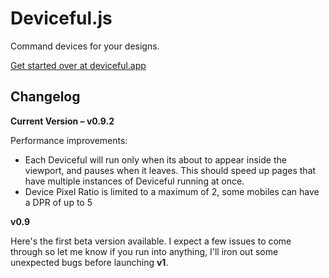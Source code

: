 # Deviceful.js

Command devices for your designs.

[Get started over at deviceful.app](https://deviceful.app/)

## Changelog

**Current Version – v0.9.2**

Performance improvements:

- Each Deviceful will run only when its about to appear inside the viewport, and pauses when it leaves. This should speed up pages that have multiple instances of Deviceful running at once.
- Device Pixel Ratio is limited to a maximum of 2, some mobiles can have a DPR of up to 5

**v0.9**

Here's the first beta version available. I expect a few issues to come through so let me know if you run into anything, I'll iron out some unexpected bugs before launching **v1**.
